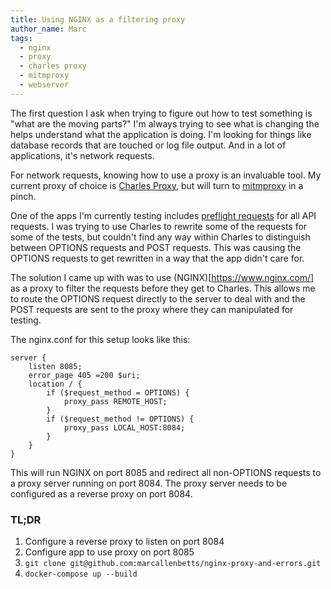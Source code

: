 ```yaml
---
title: Using NGINX as a filtering proxy
author_name: Marc
tags:
  - nginx
  - proxy
  - charles proxy
  - mitmproxy
  - webserver
---
```

The first question I ask when trying to figure out how to test something is "what are the moving parts?" I'm
always trying to see what is changing the helps understand what the application is doing. I'm looking for
things like database records that are touched or log file output. And in a lot of applications, it's
network requests.

For network requests, knowing how to use a proxy is an invaluable tool. My current proxy of choice is
[Charles Proxy](https://www.charlesproxy.com/), but will turn to [mitmproxy](https://mitmproxy.org/) in a pinch.

One of the apps I'm currently testing includes [preflight requests](https://developer.mozilla.org/en-US/docs/Glossary/Preflight_request)
for all API requests. I was trying to use Charles to rewrite some of the requests for some of the tests, but 
couldn't find any way within Charles to distinguish between OPTIONS requests and POST requests. This was causing
the OPTIONS requests to get rewritten in a way that the app didn't care for.

The solution I came up with was to use (NGINX)[https://www.nginx.com/] as a proxy to filter the requests before
they get to Charles. This allows me to route the OPTIONS request directly to the server to deal with and the POST
requests are sent to the proxy where they can manipulated for testing.

The nginx.conf for this setup looks like this:
```
server {
	listen 8085;
	error_page 405 =200 $uri;
	location / {
		if ($request_method = OPTIONS) {
			proxy_pass REMOTE_HOST;
		}
		if ($request_method != OPTIONS) {
			proxy_pass LOCAL_HOST:8084;
		}
	}
}
```
This will run NGINX on port 8085 and redirect all non-OPTIONS requests to a proxy
server running on port 8084. The proxy server needs to be configured as a reverse 
proxy on port 8084.

### TL;DR
1. Configure a reverse proxy to listen on port 8084
2. Configure app to use proxy on port 8085
3. ```git clone git@github.com:marcallenbetts/nginx-proxy-and-errors.git```
4. ```docker-compose up --build```